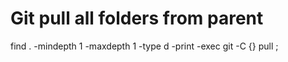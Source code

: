 # Git pull all folders from parent
find . -mindepth 1 -maxdepth 1 -type d -print -exec git -C {} pull \;
